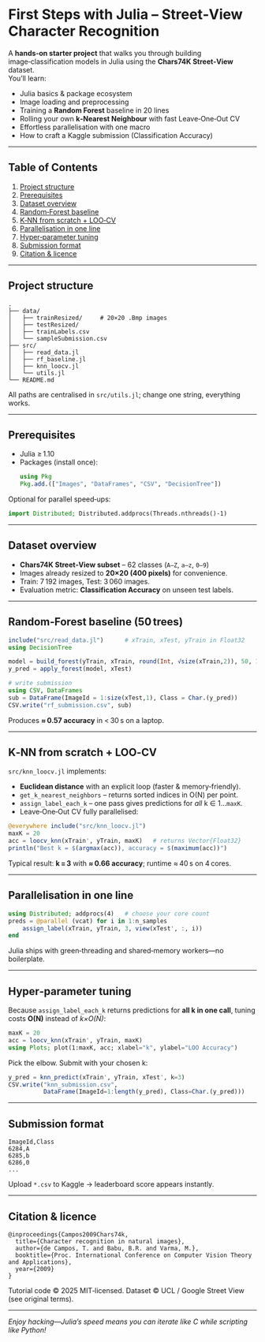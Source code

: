 # First Steps with Julia – Street‑View Character Recognition

A **hands‑on starter project** that walks you through building image‑classification models in Julia using the **Chars74K Street‑View** dataset.  
You’ll learn:

* Julia basics & package ecosystem  
* Image loading and preprocessing  
* Training a **Random Forest** baseline in 20 lines  
* Rolling your own **k‑Nearest Neighbour** with fast Leave‑One‑Out CV  
* Effortless parallelisation with one macro  
* How to craft a Kaggle submission (Classification Accuracy)

---

## Table of Contents
1. [Project structure](#project-structure)  
2. [Prerequisites](#prerequisites)  
3. [Dataset overview](#dataset-overview)  
4. [Random‑Forest baseline](#random‑forest-baseline)  
5. [K‑NN from scratch + LOO‑CV](#k‑nn-from-scratch--loo‑cv)  
6. [Parallelisation in one line](#parallelisation-in-one-line)  
7. [Hyper‑parameter tuning](#hyper‑parameter-tuning)  
8. [Submission format](#submission-format)  
9. [Citation & licence](#citation--licence)

---

## Project structure
```text
.
├── data/
│   ├── trainResized/     # 20×20 .Bmp images
│   ├── testResized/
│   ├── trainLabels.csv
│   └── sampleSubmission.csv
├── src/
│   ├── read_data.jl
│   ├── rf_baseline.jl
│   ├── knn_loocv.jl
│   └── utils.jl
└── README.md
```
All paths are centralised in `src/utils.jl`; change one string, everything works.

---

## Prerequisites
* Julia ≥ 1.10  
* Packages (install once):
  ```julia
  using Pkg
  Pkg.add.(["Images", "DataFrames", "CSV", "DecisionTree"])
  ```

Optional for parallel speed‑ups:
```julia
import Distributed; Distributed.addprocs(Threads.nthreads()-1)
```

---

## Dataset overview
* **Chars74K Street‑View subset** – 62 classes (`A–Z`, `a–z`, `0–9`)  
* Images already resized to **20×20 (400 pixels)** for convenience.  
* Train: 7 192 images, Test: 3 060 images.  
* Evaluation metric: **Classification Accuracy** on unseen test labels.

---

## Random‑Forest baseline (50 trees)
```julia
include("src/read_data.jl")      # xTrain, xTest, yTrain in Float32
using DecisionTree

model = build_forest(yTrain, xTrain, round(Int, √size(xTrain,2)), 50, 1.0)
y_pred = apply_forest(model, xTest)

# write submission
using CSV, DataFrames
sub = DataFrame(ImageId = 1:size(xTest,1), Class = Char.(y_pred))
CSV.write("rf_submission.csv", sub)
```
Produces **≈ 0.57 accuracy** in < 30 s on a laptop.

---

## K‑NN from scratch + LOO‑CV
`src/knn_loocv.jl` implements:

* **Euclidean distance** with an explicit loop (faster & memory‑friendly).  
* `get_k_nearest_neighbors` – returns sorted indices in O(N) per point.  
* `assign_label_each_k` – one pass gives predictions for *all* k ∈ 1…`maxK`.  
* Leave‑One‑Out CV fully parallelised:

```julia
@everywhere include("src/knn_loocv.jl")
maxK = 20
acc = loocv_knn(xTrain', yTrain, maxK)   # returns Vector{Float32}
println("Best k = $(argmax(acc)), accuracy = $(maximum(acc))")
```

Typical result: **k = 3** with **≈ 0.66 accuracy**; runtime ≈ 40 s on 4 cores.

---

## Parallelisation in one line
```julia
using Distributed; addprocs(4)   # choose your core count
preds = @parallel (vcat) for i in 1:n_samples
    assign_label(xTrain, yTrain, 3, view(xTest', :, i))
end
```
Julia ships with green‑threading and shared‑memory workers—no boilerplate.

---

## Hyper‑parameter tuning
Because `assign_label_each_k` returns predictions for **all k in one call**, tuning costs **O(N)** instead of *k×O(N)*:

```julia
maxK = 20
acc = loocv_knn(xTrain', yTrain, maxK)
using Plots; plot(1:maxK, acc; xlabel="k", ylabel="LOO Accuracy")
```
Pick the elbow. Submit with your chosen k:

```julia
y_pred = knn_predict(xTrain', yTrain, xTest', k=3)
CSV.write("knn_submission.csv",
          DataFrame(ImageId=1:length(y_pred), Class=Char.(y_pred)))
```

---

## Submission format
```
ImageId,Class
6284,A
6285,b
6286,0
...
```
Upload `*.csv` to Kaggle → leaderboard score appears instantly.

---

## Citation & licence
```
@inproceedings{Campos2009Chars74k,
  title={Character recognition in natural images},
  author={de Campos, T. and Babu, B.R. and Varma, M.},
  booktitle={Proc. International Conference on Computer Vision Theory and Applications},
  year={2009}
}
```
Tutorial code © 2025 MIT‑licensed. Dataset © UCL / Google Street View (see original terms).

---

*Enjoy hacking—Julia’s speed means you can iterate like C while scripting like Python!*
